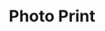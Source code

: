 ---
title: "Photo Print"
description: "We printing photos, Duden flows by their place and supplies."
icon: "flaticon-printing-photo"
tags: services
---
